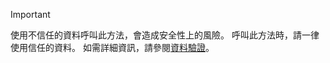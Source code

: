 > [!IMPORTANT]
> 使用不信任的資料呼叫此方法，會造成安全性上的風險。 呼叫此方法時，請一律使用信任的資料。 如需詳細資訊，請參閱[資料驗證](https://www.owasp.org/index.php/Data_Validation)。